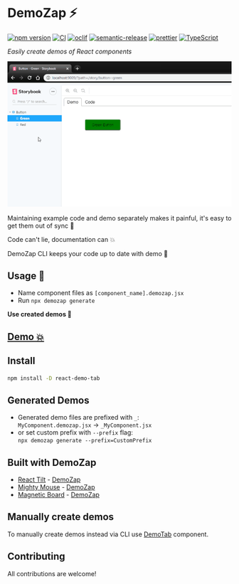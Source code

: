 # DemoZap ⚡

[![npm version][npm-badge]][npm-url]
[![CI][build-badge]][build-url]
[![oclif][oclif-badge]][oclif-url]
[![semantic-release][semantic-badge]][semantic-url]
[![prettier][prettier-badge]][prettier-url]
[![TypeScript][typescript-badge]][typescript-url]

_Easily create demos of React components_

[![](misc/demo.gif)](https://mkosir.github.io/demozap/?path=/story/examples--button-green-jsx-css)

Maintaining example code and demo separately makes it painful, it's easy to get them out of sync 🙅

Code can't lie, documentation can 💥

DemoZap CLI keeps your code up to date with demo 💪

## Usage 🚀

- Name component files as `[component_name].demozap.jsx`
- Run `npx demozap generate`

**Use created demos 🎉**

## [Demo 💥](https://mkosir.github.io/demozap)

## Install

```bash
npm install -D react-demo-tab
```

## Generated Demos

- Generated demo files are prefixed with `_`:  
  `MyComponent.demozap.jsx` → `_MyComponent.jsx`
- or set custom prefix with `--prefix` flag:  
  `npx demozap generate --prefix=CustomPrefix`

## Built with DemoZap

- [React Tilt](https://github.com/mkosir/react-parallax-tilt) - [DemoZap](https://mkosir.github.io/react-parallax-tilt)
- [Mighty Mouse](https://github.com/mkosir/react-hook-mighty-mouse) - [DemoZap](https://mkosir.github.io/react-hook-mighty-mouse)
- [Magnetic Board](https://github.com/mkosir/react-magnetic-board) - [DemoZap](https://mkosir.github.io/react-magnetic-board)

## Manually create demos

To manually create demos instead via CLI use [DemoTab](https://github.com/mkosir/react-demo-tab) component.

## Contributing

All contributions are welcome!

[npm-url]: https://www.npmjs.com/package/demozap
[npm-badge]: https://img.shields.io/npm/v/demozap.svg
[build-badge]: https://github.com/mkosir/demozap/actions/workflows/main.yml/badge.svg
[build-url]: https://github.com/mkosir/demozap/actions/workflows/main.yml
[oclif-badge]: https://img.shields.io/badge/cli-oclif-brightgreen.svg
[oclif-url]: https://oclif.io
[semantic-badge]: https://img.shields.io/badge/%20%20%F0%9F%93%A6%F0%9F%9A%80-semantic--release-e10079.svg
[semantic-url]: https://github.com/semantic-release/semantic-release
[prettier-badge]: https://img.shields.io/badge/code_style-prettier-ff69b4.svg
[prettier-url]: https://github.com/prettier/prettier
[typescript-badge]: https://badges.frapsoft.com/typescript/code/typescript.svg?v=101
[typescript-url]: https://github.com/microsoft/TypeScript
